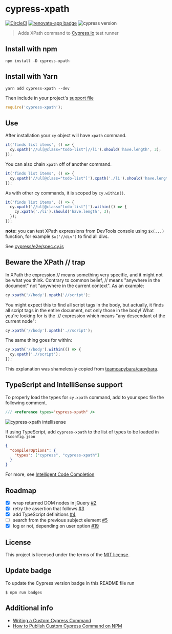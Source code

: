 # cypress-xpath

[![CircleCI](https://circleci.com/gh/cypress-io/cypress-xpath.svg?style=svg&circle-token=c1c1eb7da56fcc8a49b96e7155161728987f9878)](https://circleci.com/gh/cypress-io/cypress-xpath) [![renovate-app badge][renovate-badge]][renovate-app] ![cypress version](https://img.shields.io/badge/cypress-10.2.0-brightgreen)

> Adds XPath command to [Cypress.io](https://www.cypress.io) test runner

## Install with npm

```shell
npm install -D cypress-xpath
```

## Install with Yarn

```shell
yarn add cypress-xpath --dev
```

Then include in your project's [support file](https://on.cypress.io/support-file)

```js
require('cypress-xpath');
```

## Use

After installation your `cy` object will have `xpath` command.

```js
it('finds list items', () => {
  cy.xpath('//ul[@class="todo-list"]//li').should('have.length', 3);
});
```

You can also chain `xpath` off of another command.

```js
it('finds list items', () => {
  cy.xpath('//ul[@class="todo-list"]').xpath('./li').should('have.length', 3);
});
```

As with other cy commands, it is scoped by `cy.within()`.

```js
it('finds list items', () => {
  cy.xpath('//ul[@class="todo-list"]').within(() => {
    cy.xpath('./li').should('have.length', 3);
  });
});
```

**note:** you can test XPath expressions from DevTools console using `$x(...)` function, for example `$x('//div')` to find all divs.

See [cypress/e2e/spec.cy.js](cypress/e2e/spec.cy.js)

## Beware the XPath // trap

In XPath the expression // means something very specific, and it might not be what you think. Contrary to common belief, // means "anywhere in the document" not "anywhere in the current context". As an example:

```js
cy.xpath('//body').xpath('//script');
```

You might expect this to find all script tags in the body, but actually, it finds all script tags in the entire document, not only those in the body! What you're looking for is the .// expression which means "any descendant of the current node":

```js
cy.xpath('//body').xpath('.//script');
```

The same thing goes for within:

```js
cy.xpath('//body').within(() => {
  cy.xpath('.//script');
});
```

This explanation was shamelessly copied from [teamcapybara/capybara][capybara-xpath-trap].

## TypeScript and IntelliSense support

To properly load the types for `cy.xpath` command, add to your spec file the following comment.

```js
/// <reference types="cypress-xpath" />
```

![cypress-xpath intellisense](./images/cypress-xpath-reference.gif)

If using TypeScript, add `cypress-xpath` to the list of types to be loaded in `tsconfig.json`

```json
{
  "compilerOptions": {
    "types": ["cypress", "cypress-xpath"]
  }
}
```

For more, see [Intelligent Code Completion](https://on.cypress.io/intellisense)

## Roadmap

- [x] wrap returned DOM nodes in jQuery [#2](https://github.com/cypress-io/cypress-xpath/issues/2)
- [x] retry the assertion that follows [#3](https://github.com/cypress-io/cypress-xpath/issues/3)
- [x] add TypeScript definitions [#4](https://github.com/cypress-io/cypress-xpath/issues/4)
- [ ] search from the previous subject element [#5](https://github.com/cypress-io/cypress-xpath/issues/5)
- [x] log or not, depending on user option [#19](https://github.com/cypress-io/cypress-xpath/issues/19)

## License

This project is licensed under the terms of the [MIT license](/LICENSE.md).

## Update badge

To update the Cypress version badge in this README file run

```
$ npm run badges
```

## Additional info

- [Writing a Custom Cypress Command](https://glebbahmutov.com/blog/writing-custom-cypress-command/)
- [How to Publish Custom Cypress Command on NPM](https://glebbahmutov.com/blog/publishing-cypress-command/)

[renovate-badge]: https://img.shields.io/badge/renovate-app-blue.svg
[renovate-app]: https://renovateapp.com/
[capybara-xpath-trap]: https://github.com/teamcapybara/capybara/tree/3.18.0#beware-the-xpath--trap
